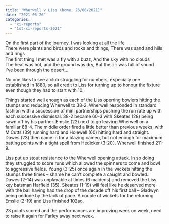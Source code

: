 ```yaml
---
title: "Wherwell v Liss (home, 26/06/2021)"
date: "2021-06-26"
categories: 
  - "xi-reports"
  - "1st-xi-reports-2021"
---
```


On the first part of the journey, I was looking at all the life<br/>
There were plants and birds and rocks and things, There was sand and hills and rings<br/>
The first thing I met was a fly with a buzz, And the sky with no clouds<br/>
The heat was hot, and the ground was dry, But the air was full of sound<br/>
I've been through the desert…<br/>

No one likes to see a club struggling for numbers, especially one established in 1880, so all credit to Liss for turning up to honour the fixture even though they had to start with 10.

Things started well enough as each of the Liss opening bowlers hitting the stumps and reducing Wherwell to 38-2. Wherwell responded in standard fashion with a succession of mini partnerships pushing the run rate up with each successive dismissal. 38-2 became 60-3 with Skeates (28) being sawn off by his partner. Emslie (22) next to go leaving Wherwell on a familiar 88-4. The middle order fired a little better than previous weeks, with M Cutts (39) running hard and Holewell (60) hitting hard and straight. Dawes (23) then came in for a blazing cameo, but not enough for maximum batting points with a tight spell from Hedicker (3-20). Wherwell finished 211-9. 

Liss put up stout resistance to the Wherwell opening attack. In so doing they struggled to score runs which allowed the spinners to come and bowl to aggressive fields. Young (3-25) once again in the wickets hitting the stumps three times – shame he can’t complete a caught and bowled.. Dawes (2-14) was unplayable at times (6 maidens) and removed the Liss key batsman Harfield (35). Skeates (1-19) will feel like he deserved more with the ball having had the drop of the decade off his first ball – Gladwyn being undone by the lack of pace. A couple of wickets for the returning Emslie (2-19) and Liss finished 102ao. 

23 points scored and the performances are improving week on week, need to raise it again for Farley away next week.
